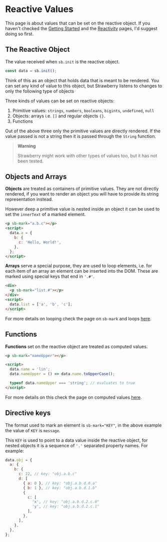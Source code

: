 # Reactive Values

This page is about values that can be set on the reactive object.
If you haven't checked the [Getting Started](../getting_started.md)
and the [Reactivity](./README.md) pages, I'd suggest doing so first.

## The Reactive Object

The value received when `sb.init` is the reactive object.

```javascript
const data = sb.init();
```

Think of this as an object that holds data that is meant to be rendered. You can
set any kind of value to this object, but Strawberry listens to changes to only
the following type of objects

Three kinds of values can be set on reactive objects:

1. Primitive values: `strings`, `numbers`, `booleans`, `bigints`, `undefined`, `null`
2. Objects: arrays i.e. `[]` and regular objects `{}`.
3. Functions

Out of the above three only the primitive values are directly rendered. If the
value passed is not a string then it is passed through the `String` function.

> **Warning**
>
> Strawberry might work with other types of values too, but it has not been
> tested.

## Objects and Arrays

**Objects** are treated as containers of primitive values. They are not directly
rendered, if you want to render an object you will have to provide its string
representation instead.

However deep a primitive value is nested inside an object it can be used to set
the `innerText` of a marked element.

```html
<p sb-mark="a.b.c"></p>
<script>
  data.a = {
    b: {
      c: 'Hello, World!',
    },
  };
</script>
```

**Arrays** serve a special purpose, they are used to loop elements, i.e. for
each item of an array an element can be inserted into the DOM. These are marked
using special keys that end in `'.#'`.

```html
<div>
  <p sb-mark="list.#"></p>
</div>
<script>
  data.list = ['a', 'b', 'c'];
</script>
```

For more details on looping check the page on `sb-mark` and loops [here](./mark.md#loops).

## Functions

**Functions** set on the reactive object are treated as computed values.

```html
<p sb-mark="nameUpper"></p>

<script>
  data.name = 'lin';
  data.nameUpper = () => data.name.toUpperCase();

  typeof data.nameUpper === 'string'; // evaluates to true
</script>
```

For more details on this check the page on computed values [here](./computed.md).

## Directive keys

The format used to mark an element is `sb-mark="KEY"`, in the above example the
value of `KEY` is `message`.

This `KEY` is used to point to a data value inside the reactive object, for
nested objects it is a sequence of `'.'` separated property names. For
example:

```javascript
data.obj = {
  a: {
    b: {
      c: 22, // key: "obj.a.b.c"
      d: [
        { a: 0 }, // key: "obj.a.b.d.0.a"
        { b: 1 }, // key: "obj.a.b.d.1.b"
        {
          c: [
            'x', // key: "obj.a.b.d.2.c.0"
            'y', // key: "obj.a.b.d.2.c.1"
          ],
        },
      ],
    },
  },
};
```
